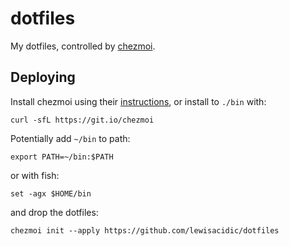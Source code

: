 # dotfiles

My dotfiles, controlled by [chezmoi](https://github.com/twpayne/chezmoi).

## Deploying

Install chezmoi using their [instructions](https://github.com/twpayne/chezmoi/blob/master/docs/INSTALL.md), or install to `./bin` with:

```shell
curl -sfL https://git.io/chezmoi
```

Potentially add `~/bin` to path:

```shell
export PATH=~/bin:$PATH
```

or with fish:

```shell
set -agx $HOME/bin
```

and drop the dotfiles:

```shell
chezmoi init --apply https://github.com/lewisacidic/dotfiles
```

